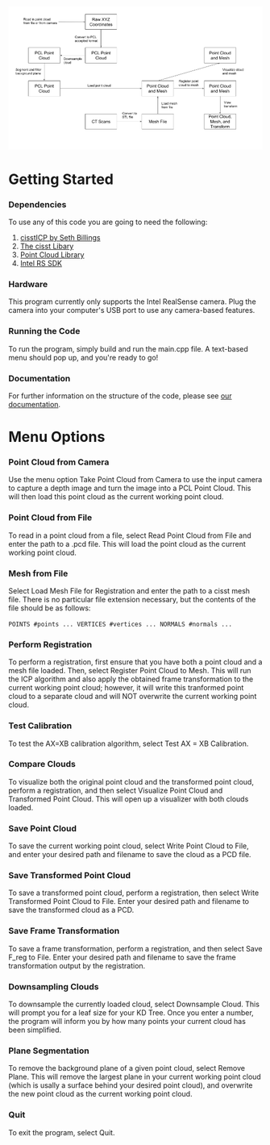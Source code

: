 ![](images/design_flow.png?raw=true)

Getting Started
=====

### Dependencies
To use any of this code you are going to need the following:
  1. [cisstICP by Seth Billings](https://git.lcsr.jhu.edu/sbillin3/cissticp)
  2. [The cisst Libary](https://github.com/jhu-cisst/cisst)
  2. [Point Cloud Library](http://pointclouds.org/downloads/)
  3. [Intel RS SDK](https://software.intel.com/en-us/intel-realsense-sdk)

### Hardware
This program currently only supports the Intel RealSense camera. Plug the camera into your computer's USB port to use any camera-based features.

### Running the Code
To run the program, simply build and run the main.cpp file. A text-based menu should pop up, and you're ready to go!

### Documentation
For further information on the structure of the code, please see [our documentation](http://zpaines.github.io/EyeInHand/annotated.html).

Menu Options
========

### Point Cloud from Camera
Use the menu option Take Point Cloud from Camera to use the input camera to capture a depth image and turn the image into a PCL Point Cloud. This will then load this point cloud as the current working point cloud.

### Point Cloud from File
To read in a point cloud from a file, select Read Point Cloud from File and enter the path to a .pcd file. This will load the point cloud as the current working point cloud.

### Mesh from File
Select Load Mesh File for Registration and enter the path to a cisst mesh file. There is no particular file extension necessary, but the contents of the file should be as follows:

`POINTS #points
...
VERTICES #vertices
...
NORMALS #normals
...`

### Perform Registration
To perform a registration, first ensure that you have both a point cloud and a mesh file loaded. Then, select Register Point Cloud to Mesh. This will run the ICP algorithm and also apply the obtained frame transformation to the current working point cloud; however, it will write this tranformed point cloud to a separate cloud and will NOT overwrite the current working point cloud.

### Test Calibration
To test the AX=XB calibration algorithm, select Test AX = XB Calibration.

### Compare Clouds
To visualize both the original point cloud and the transformed point cloud, perform a registration, and then select Visualize Point Cloud and Transformed Point Cloud. This will open up a visualizer with both clouds loaded.

### Save Point Cloud
To save the current working point cloud, select Write Point Cloud to File, and enter your desired path and filename to save the cloud as a PCD file.

### Save Transformed Point Cloud
To save a transformed point cloud, perform a registration, then select Write Transformed Point Cloud to File. Enter your desired path and filename to save the transformed cloud as a PCD.

### Save Frame Transformation
To save a frame transformation, perform a registration, and then select Save F\_reg to File. Enter your desired path and filename to save the frame transformation output by the registration.

### Downsampling Clouds
To downsample the currently loaded cloud, select Downsample Cloud. This will prompt you for a leaf size for your KD Tree. Once you enter a number, the program will inform you by how many points your current cloud has been simplified.

### Plane Segmentation
To remove the background plane of a given point cloud, select Remove Plane. This will remove the largest plane in your current working point cloud (which is usally a surface behind your desired point cloud), and overwrite the new point cloud as the current working point cloud.

### Quit
To exit the program, select Quit.
